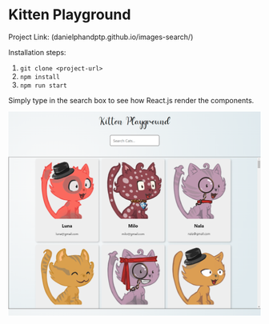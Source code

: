 # Kitten Playground

Project Link: (danielphandptp.github.io/images-search/)

Installation steps:
1. `git clone <project-url>`
2. `npm install`
3. `npm run start`

Simply type in the search box to see how React.js render the components.

![project-demographics](./photos/demo-photo-1.png)